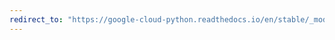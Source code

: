 ```yaml
---
redirect_to: "https://google-cloud-python.readthedocs.io/en/stable/_modules/google/cloud/vision_v1p2beta1.html"
---
```

